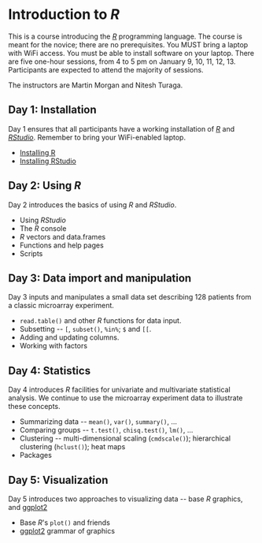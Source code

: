 # Introduction to _R_

This is a course introducing the _[R][]_ programming language.  The
course is meant for the novice; there are no prerequisites. You MUST
bring a laptop with WiFi access. You must be able to install software
on your laptop. There are five one-hour sessions, from 4 to 5 pm on
January 9, 10, 11, 12, 13. Participants are expected to attend the
majority of sessions.

The instructors are Martin Morgan and Nitesh Turaga.

## Day 1: Installation

Day 1 ensures that all participants have a working installation of
_[R][]_ and _[RStudio][]_. Remember to bring your WiFi-enabled laptop.

- [Installing R][]
- [Installing RStudio][]

## Day 2: Using _R_

Day 2 introduces the basics of using _R_ and _RStudio_.

- Using _RStudio_
- The _R_ console
- _R_ vectors and data.frames
- Functions and help pages
- Scripts

## Day 3: Data import and manipulation

Day 3 inputs and manipulates a small data set describing 128 patients
from a classic microarray experiment.

- `read.table()` and other _R_ functions for data input.
- Subsetting -- `[`, `subset()`, `%in%`; `$` and `[[`.
- Adding and updating columns.
- Working with factors

## Day 4: Statistics

Day 4 introduces _R_ facilities for univariate and multivariate
statistical analysis. We continue to use the microarray experiment
data to illustrate these concepts.

- Summarizing data -- `mean()`, `var()`, `summary()`, ...
- Comparing groups -- `t.test()`, `chisq.test()`, `lm()`, ...
- Clustering -- multi-dimensional scaling (`cmdscale()`); hierarchical
  clustering (`hclust()`); heat maps
- Packages

## Day 5: Visualization

Day 5 introduces two approaches to visualizing data -- base _R_
graphics, and [ggplot2][]

- Base _R_'s `plot()` and friends
- [ggplot2][] grammar of graphics

[R]: https://r-project.org
[RStudio]: https://rstudio.org
[Installing R]: https://
[Installing RStudio]: https://
[ggplot2]: https://cran.r-project.org/package=ggplot2
